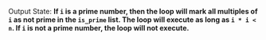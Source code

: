 Output State: **If `i` is a prime number, then the loop will mark all multiples of `i` as not prime in the `is_prime` list. The loop will execute as long as `i * i < n`. If `i` is not a prime number, the loop will not execute.**